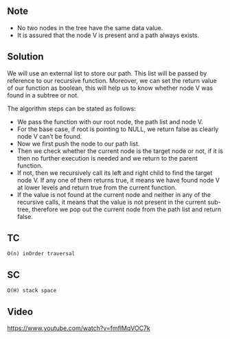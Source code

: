 ## Note

- No two nodes in the tree have the same data value.
- It is assured that the node V is present and a path always exists.

## Solution

We will use an external list to store our path. This list will be passed by reference to our recursive function. Moreover, we can set the return value of our function as boolean, this will help us to know whether node V was found in a subtree or not.

The algorithm steps can be stated as follows:

- We pass the function with our root node, the path list and node V.
- For the base case, if root is pointing to NULL, we return false as clearly node V can’t be found.
- Now we first push the node to our path list.
- Then we check whether the current node is the target node or not, if it is then no further execution is needed and we return to the parent function.
- If not, then we recursively call its left and right child to find the target node V. If any one of them returns true, it means we have found node V at lower levels and return true from the current function.
- If the value is not found at the current node and neither in any of the recursive calls, it means that the value is not present in the current sub-tree, therefore we pop out the current node from the path list and return false.

## TC

`O(n) inOrder traversal`

## SC

`O(H) stack space`

## Video

https://www.youtube.com/watch?v=fmflMqVOC7k
